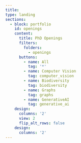 ```yaml
---
title:
type: landing
sections:
  - block: portfolio
    id: openings
    content:
      title: PhD Openings
      filters:
        folders:
          - openings
      buttons:
        - name: All
          tag: '*'
        - name: Computer Vision
          tag: computer_vision
        - name: Biodiversity
          tag: biodiversity
        - name: Graphs
          tag: graphs
        - name: GenerativeAI
          tag: generative_ai
    design:
      columns: '2'
      view: 2
      flip_alt_rows: false
    design:
      columns: '2'
---
```

